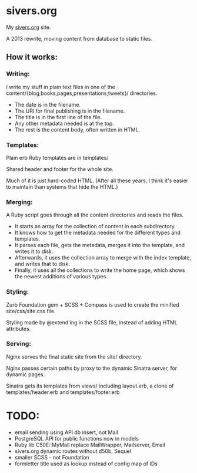 sivers.org
==========

My [sivers.org](http://sivers.org/) site.

A 2013 rewrite, moving content from database to static files.

## How it works:

### Writing:

I write my stuff in plain text files in one of the content/{blog,books,pages,presentations,tweets}/ directories.

* The date is in the filename.
* The URI for final publishing is in the filename.
* The title is in the first line of the file.
* Any other metadata needed is at the top.
* The rest is the content body, often written in HTML.

### Templates:

Plain erb Ruby templates are in templates/

Shared header and footer for the whole site.

Much of it is just hard-coded HTML.  (After all these years, I think it's easier to maintain than systems that hide the HTML.)

### Merging:

A Ruby script goes through all the content directories and reads the files.

* It starts an array for the collection of content in each subdirectory.
* It knows how to get the metadata needed for the different types and templates.
* It parses each file, gets the metadata, merges it into the template, and writes it to disk.
* Afterwards, it uses the collection array to merge with the index template, and writes that to disk.
* Finally, it uses all the collections to write the home page, which shows the newest additions of various types.

### Styling:

Zurb Foundation gem + SCSS + Compass is used to create the minified site/css/site.css file.

Styling made by @extend'ing in the SCSS file, instead of adding HTML attributes.


### Serving:

Nginx serves the final static site from the site/ directory.

Nginx passes certain paths by proxy to the dynamic Sinatra server, for dynamic pages.

Sinatra gets its templates from views/ including layout.erb, a clone of templates/header.erb and templates/footer.erb


# TODO:

* email sending using API db insert, not Mail
* PostgreSQL API for public functions now in models
* Ruby lib C50E::MyMail replace MailWrapper, Mailserver, Email
* sivers.org dynamic routes without d50b, Sequel
* smaller SCSS - not Foundation
* formletter title used as lookup instead of config map of IDs

